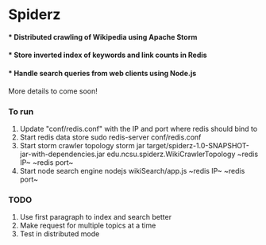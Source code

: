 # Spiderz
#### * Distributed crawling of Wikipedia using Apache Storm
#### * Store inverted index of keywords and link counts in Redis
#### * Handle search queries from web clients using Node.js

More details to come soon!

### To run
1. Update "conf/redis.conf" with the IP and port where redis should bind to
2. Start redis data store
sudo redis-server conf/redis.conf
3. Start storm crawler topology
storm jar target/spiderz-1.0-SNAPSHOT-jar-with-dependencies.jar edu.ncsu.spiderz.WikiCrawlerTopology ~redis IP~ ~redis port~
4. Start node search engine
nodejs wikiSearch/app.js ~redis IP~ ~redis port~

### TODO
1. Use first paragraph to index and search better
2. Make request for multiple topics at a time
3. Test in distributed mode
